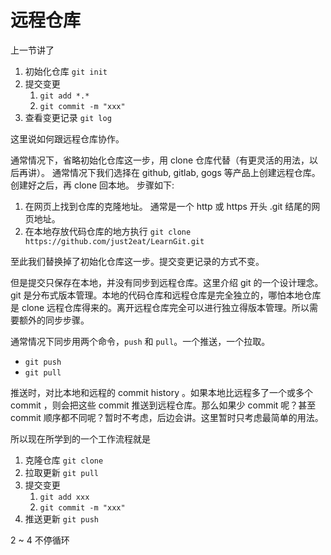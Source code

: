 # 远程仓库

上一节讲了

1. 初始化仓库 `git init`
2. 提交变更
    1. `git add *.*`
    2. `git commit -m "xxx"`
3. 查看变更记录 `git log`

这里说如何跟远程仓库协作。

通常情况下，省略初始化仓库这一步，用 clone 仓库代替（有更灵活的用法，以后再讲）。
通常情况下我们选择在 github, gitlab, gogs 等产品上创建远程仓库。创建好之后，再 clone 回本地。
步骤如下:

1. 在网页上找到仓库的克隆地址。
    通常是一个 http 或 https 开头 .git 结尾的网页地址。
2. 在本地存放代码仓库的地方执行
    `git clone https://github.com/just2eat/LearnGit.git`

至此我们替换掉了初始化仓库这一步。提交变更记录的方式不变。

但是提交只保存在本地，并没有同步到远程仓库。这里介绍 git 的一个设计理念。
git 是分布式版本管理。本地的代码仓库和远程仓库是完全独立的，哪怕本地仓库是 clone 远程仓库得来的。离开远程仓库完全可以进行独立得版本管理。所以需要额外的同步步骤。

通常情况下同步用两个命令，`push` 和 `pull`。一个推送，一个拉取。

- `git push`
- `git pull`

推送时，对比本地和远程的 commit history 。如果本地比远程多了一个或多个 commit ，则会把这些 commit 推送到远程仓库。那么如果少 commit 呢？甚至 commit 顺序都不同呢？暂时不考虑，后边会讲。这里暂时只考虑最简单的用法。

所以现在所学到的一个工作流程就是

1. 克隆仓库 `git clone`
2. 拉取更新 `git pull`
3. 提交变更
    1. `git add xxx`
    2. `git commit -m "xxx"`
4. 推送更新 `git push`

2 ~ 4 不停循环